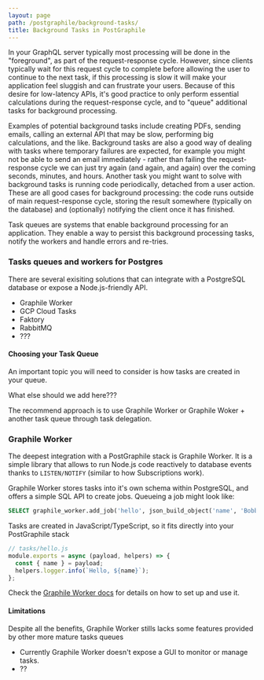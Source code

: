 ```yaml
---
layout: page
path: /postgraphile/background-tasks/
title: Background Tasks in PostGraphile 
---
```


In your GraphQL server typically most processing will be done in the "foreground", as part of the request-response cycle. However, since clients typically wait for this request cycle to complete before allowing the user to continue to the next task, if this processing is slow it will make your application feel sluggish and can frustrate your users. Because of this desire for low-latency APIs, it's good practice to only perform essential calculations during the request-response cycle, and to "queue" additional tasks for background processing. 

Examples of potential background tasks include creating PDFs, sending emails, calling an external API that may be slow, performing big calculations, and the like. Background tasks are also a good way of dealing with tasks where temporary failures are expected, for example you might not be able to send an email immediately - rather than failing the request-response cycle we can just try again (and again, and again) over the coming seconds, minutes, and hours. Another task you might want to solve with background tasks is running code periodically, detached from a user action. These are all good cases for background processing: the code runs outside of main request-response cycle, storing the result somewhere (typically on the database) and (optionally) notifying the client once it has finished.

Task queues are systems that enable background processing for an application. They enable a way to persist this background processing tasks, notify the workers and handle errors and re-tries.

### Tasks queues and workers for Postgres

There are several exisiting solutions that can integrate with a PostgreSQL database or expose a Node.js-friendly API.

- Graphile Worker
- GCP Cloud Tasks
- Faktory
- RabbitMQ
- ???

#### Choosing your Task Queue

An important topic you will need to consider is how tasks are created in your queue.

What else should we add here???

The recommend approach is to use Graphile Worker or Graphile Woker + another task queue through task delegation.

### Graphile Worker
The deepest integration with a PostGraphile stack is Graphile Worker. It is a simple library that allows to run Node.js code reactively to database events thanks to `LISTEN/NOTIFY` (similar to how Subscriptions work).

Graphile Worker stores tasks into it's own schema within PostgreSQL, and offers a simple SQL API to create jobs. Queueing a job might look like:

```sql
SELECT graphile_worker.add_job('hello', json_build_object('name', 'Bobby Tables'));
```

Tasks are created in JavaScript/TypeScript, so it fits directly into your PostGraphile stack

```js
// tasks/hello.js
module.exports = async (payload, helpers) => {
  const { name } = payload;
  helpers.logger.info(`Hello, ${name}`);
};
```

Check the [Graphile Worker docs]() for details on how to set up and use it.

#### Limitations
Despite all the benefits, Graphile Worker stills lacks some features provided by other more mature tasks queues

- Currently Graphile Worker doesn't expose a GUI to monitor or manage tasks.
- ??
